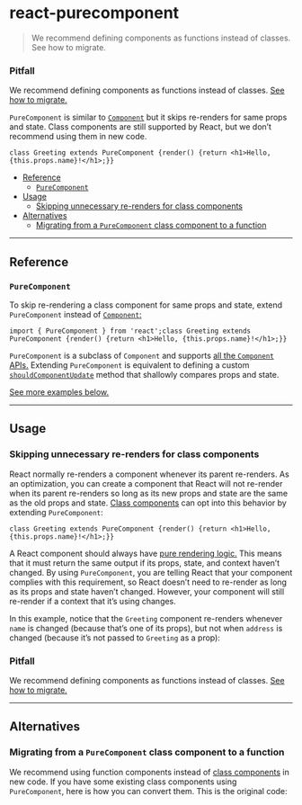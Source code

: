 # react-purecomponent

> We recommend defining components as functions instead of classes. See how to migrate.



### Pitfall

We recommend defining components as functions instead of classes. [See how to migrate.](#alternatives)

`PureComponent` is similar to [`Component`](/reference/react/Component) but it skips re-renders for same props and state. Class components are still supported by React, but we don’t recommend using them in new code.

    class Greeting extends PureComponent {render() {return <h1>Hello, {this.props.name}!</h1>;}}

*   [Reference](#reference)
    *   [`PureComponent`](#purecomponent)
*   [Usage](#usage)
    *   [Skipping unnecessary re-renders for class components](#skipping-unnecessary-re-renders-for-class-components)
*   [Alternatives](#alternatives)
    *   [Migrating from a `PureComponent` class component to a function](#migrating-from-a-purecomponent-class-component-to-a-function)

* * *

## Reference[](#reference "Link for Reference")

### `PureComponent`[](#purecomponent "Link for this heading")

To skip re-rendering a class component for same props and state, extend `PureComponent` instead of [`Component`:](/reference/react/Component)

    import { PureComponent } from 'react';class Greeting extends PureComponent {render() {return <h1>Hello, {this.props.name}!</h1>;}}

`PureComponent` is a subclass of `Component` and supports [all the `Component` APIs.](about:/reference/react/Component#reference) Extending `PureComponent` is equivalent to defining a custom [`shouldComponentUpdate`](about:/reference/react/Component#shouldcomponentupdate) method that shallowly compares props and state.

[See more examples below.](#usage)

* * *

## Usage[](#usage "Link for Usage")

### Skipping unnecessary re-renders for class components[](#skipping-unnecessary-re-renders-for-class-components "Link for Skipping unnecessary re-renders for class components")

React normally re-renders a component whenever its parent re-renders. As an optimization, you can create a component that React will not re-render when its parent re-renders so long as its new props and state are the same as the old props and state. [Class components](/reference/react/Component) can opt into this behavior by extending `PureComponent`:

    class Greeting extends PureComponent {render() {return <h1>Hello, {this.props.name}!</h1>;}}

A React component should always have [pure rendering logic.](/learn/keeping-components-pure) This means that it must return the same output if its props, state, and context haven’t changed. By using `PureComponent`, you are telling React that your component complies with this requirement, so React doesn’t need to re-render as long as its props and state haven’t changed. However, your component will still re-render if a context that it’s using changes.

In this example, notice that the `Greeting` component re-renders whenever `name` is changed (because that’s one of its props), but not when `address` is changed (because it’s not passed to `Greeting` as a prop):

### Pitfall

We recommend defining components as functions instead of classes. [See how to migrate.](#alternatives)

* * *

## Alternatives[](#alternatives "Link for Alternatives")

### Migrating from a `PureComponent` class component to a function[](#migrating-from-a-purecomponent-class-component-to-a-function "Link for this heading")

We recommend using function components instead of [class components](/reference/react/Component) in new code. If you have some existing class components using `PureComponent`, here is how you can convert them. This is the original code:
